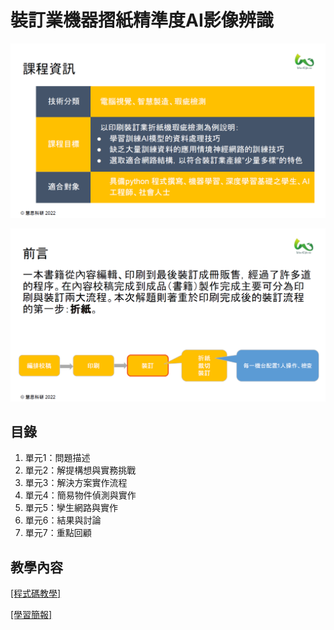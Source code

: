 # 裝訂業機器摺紙精準度AI影像辨識


![課程資訊](images/圖片1.PNG)

![前言](images/圖片2.PNG)


## 目錄
1. 單元1：問題描述
2. 單元2：解提構想與實務挑戰
3. 單元3：解決方案實作流程
4. 單元4：簡易物件偵測與實作
5. 單元5：孿生網路與實作
6. 單元6：結果與討論
7. 單元7：重點回顧

## 教學內容
[[程式碼教學]](colab/sn.ipynb)

[[學習簡報]](教學簡報/使用人體姿態檢測模型進行脊椎檢測.pdf)

